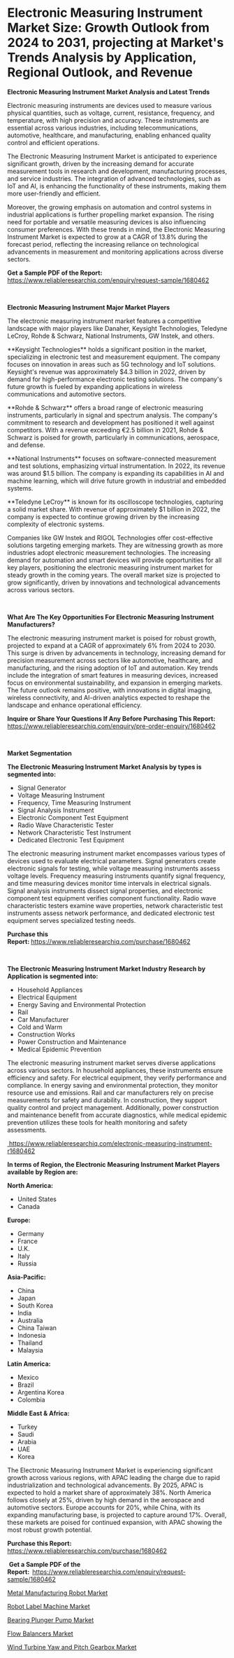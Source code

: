 <p><h1>Electronic Measuring Instrument Market Size: Growth Outlook from 2024 to 2031, projecting at Market's Trends Analysis by Application, Regional Outlook, and Revenue</h1></p><p><strong>Electronic Measuring Instrument Market Analysis and Latest Trends</strong></p>
<p><p>Electronic measuring instruments are devices used to measure various physical quantities, such as voltage, current, resistance, frequency, and temperature, with high precision and accuracy. These instruments are essential across various industries, including telecommunications, automotive, healthcare, and manufacturing, enabling enhanced quality control and efficient operations.</p><p>The Electronic Measuring Instrument Market is anticipated to experience significant growth, driven by the increasing demand for accurate measurement tools in research and development, manufacturing processes, and service industries. The integration of advanced technologies, such as IoT and AI, is enhancing the functionality of these instruments, making them more user-friendly and efficient.</p><p>Moreover, the growing emphasis on automation and control systems in industrial applications is further propelling market expansion. The rising need for portable and versatile measuring devices is also influencing consumer preferences. With these trends in mind, the Electronic Measuring Instrument Market is expected to grow at a CAGR of 13.8% during the forecast period, reflecting the increasing reliance on technological advancements in measurement and monitoring applications across diverse sectors.</p></p>
<p><strong>Get a Sample PDF of the Report:&nbsp;</strong> <a href="https://www.reliableresearchiq.com/enquiry/request-sample/1680462?utm_campaign=1630&utm_medium=2&utm_source=Github&utm_content=ia&utm_term=12102024&utm_id=electronic-measuring-instrument">https://www.reliableresearchiq.com/enquiry/request-sample/1680462</a></p>
<p>&nbsp;</p>
<p><strong>Electronic Measuring Instrument Major Market Players</strong></p>
<p><p>The electronic measuring instrument market features a competitive landscape with major players like Danaher, Keysight Technologies, Teledyne LeCroy, Rohde & Schwarz, National Instruments, GW Instek, and others.</p><p>**Keysight Technologies** holds a significant position in the market, specializing in electronic test and measurement equipment. The company focuses on innovation in areas such as 5G technology and IoT solutions. Keysight's revenue was approximately $4.3 billion in 2022, driven by demand for high-performance electronic testing solutions. The company's future growth is fueled by expanding applications in wireless communications and automotive sectors.</p><p>**Rohde & Schwarz** offers a broad range of electronic measuring instruments, particularly in signal and spectrum analysis. The company's commitment to research and development has positioned it well against competitors. With a revenue exceeding €2.5 billion in 2021, Rohde & Schwarz is poised for growth, particularly in communications, aerospace, and defense.</p><p>**National Instruments** focuses on software-connected measurement and test solutions, emphasizing virtual instrumentation. In 2022, its revenue was around $1.5 billion. The company is expanding its capabilities in AI and machine learning, which will drive future growth in industrial and embedded systems.</p><p>**Teledyne LeCroy** is known for its oscilloscope technologies, capturing a solid market share. With revenue of approximately $1 billion in 2022, the company is expected to continue growing driven by the increasing complexity of electronic systems.</p><p>Companies like GW Instek and RIGOL Technologies offer cost-effective solutions targeting emerging markets. They are witnessing growth as more industries adopt electronic measurement technologies. The increasing demand for automation and smart devices will provide opportunities for all key players, positioning the electronic measuring instrument market for steady growth in the coming years. The overall market size is projected to grow significantly, driven by innovations and technological advancements across various sectors.</p></p>
<p>&nbsp;</p>
<p><strong>What Are The Key Opportunities For Electronic Measuring Instrument Manufacturers?</strong></p>
<p><p>The electronic measuring instrument market is poised for robust growth, projected to expand at a CAGR of approximately 6% from 2024 to 2030. This surge is driven by advancements in technology, increasing demand for precision measurement across sectors like automotive, healthcare, and manufacturing, and the rising adoption of IoT and automation. Key trends include the integration of smart features in measuring devices, increased focus on environmental sustainability, and expansion in emerging markets. The future outlook remains positive, with innovations in digital imaging, wireless connectivity, and AI-driven analytics expected to reshape the landscape and enhance operational efficiency.</p></p>
<p><strong>Inquire or Share Your Questions If Any Before Purchasing This Report:</strong> <a href="https://www.reliableresearchiq.com/enquiry/pre-order-enquiry/1680462?utm_campaign=1630&utm_medium=2&utm_source=Github&utm_content=ia&utm_term=12102024&utm_id=electronic-measuring-instrument">https://www.reliableresearchiq.com/enquiry/pre-order-enquiry/1680462</a></p>
<p>&nbsp;</p>
<p><strong>Market Segmentation</strong></p>
<p><strong>The Electronic Measuring Instrument Market Analysis by types is segmented into:</strong></p>
<p><ul><li>Signal Generator</li><li>Voltage Measuring Instrument</li><li>Frequency, Time Measuring Instrument</li><li>Signal Analysis Instrument</li><li>Electronic Component Test Equipment</li><li>Radio Wave Characteristic Tester</li><li>Network Characteristic Test Instrument</li><li>Dedicated Electronic Test Equipment</li></ul></p>
<p><p>The electronic measuring instrument market encompasses various types of devices used to evaluate electrical parameters. Signal generators create electronic signals for testing, while voltage measuring instruments assess voltage levels. Frequency measuring instruments quantify signal frequency, and time measuring devices monitor time intervals in electrical signals. Signal analysis instruments dissect signal properties, and electronic component test equipment verifies component functionality. Radio wave characteristic testers examine wave properties, network characteristic test instruments assess network performance, and dedicated electronic test equipment serves specialized testing needs.</p></p>
<p><strong>Purchase this Report:&nbsp;</strong><a href="https://www.reliableresearchiq.com/purchase/1680462?utm_campaign=1630&utm_medium=2&utm_source=Github&utm_content=ia&utm_term=12102024&utm_id=electronic-measuring-instrument">https://www.reliableresearchiq.com/purchase/1680462</a></p>
<p>&nbsp;</p>
<p><strong>The Electronic Measuring Instrument Market Industry Research by Application is segmented into:</strong></p>
<p><ul><li>Household Appliances</li><li>Electrical Equipment</li><li>Energy Saving and Environmental Protection</li><li>Rail</li><li>Car Manufacturer</li><li>Cold and Warm</li><li>Construction Works</li><li>Power Construction and Maintenance</li><li>Medical Epidemic Prevention</li></ul></p>
<p><p>The electronic measuring instrument market serves diverse applications across various sectors. In household appliances, these instruments ensure efficiency and safety. For electrical equipment, they verify performance and compliance. In energy saving and environmental protection, they monitor resource use and emissions. Rail and car manufacturers rely on precise measurements for safety and durability. In construction, they support quality control and project management. Additionally, power construction and maintenance benefit from accurate diagnostics, while medical epidemic prevention utilizes these tools for health monitoring and safety assessments.</p></p>
<p><a href="https://www.reliableresearchiq.com/electronic-measuring-instrument-r1680462?utm_campaign=1630&utm_medium=2&utm_source=Github&utm_content=ia&utm_term=12102024&utm_id=electronic-measuring-instrument">&nbsp;https://www.reliableresearchiq.com/electronic-measuring-instrument-r1680462</a></p>
<p><strong>In terms of Region, the Electronic Measuring Instrument Market Players available by Region are:</strong></p>
<p>
    <p> <strong> North America: </strong>
        <ul>
            <li>United States</li>
            <li>Canada</li>
        </ul>
        </p> 
    <p> <strong> Europe: </strong>
        <ul>
            <li>Germany</li>
            <li>France</li>
            <li>U.K.</li>
            <li>Italy</li>
            <li>Russia</li>
        </ul>
        </p> 
    <p> <strong> Asia-Pacific: </strong>
        <ul>
            <li>China</li>
            <li>Japan</li>
            <li>South Korea</li>
            <li>India</li>
            <li>Australia</li>
            <li>China Taiwan</li>
            <li>Indonesia</li>
            <li>Thailand</li>
            <li>Malaysia</li>
        </ul>
        </p> 
    <p> <strong> Latin America: </strong>
        <ul>
            <li>Mexico</li>
            <li>Brazil</li>
            <li>Argentina Korea</li>
            <li>Colombia</li>
        </ul>
        </p> 
    <p> <strong> Middle East & Africa: </strong>
        <ul>
            <li>Turkey</li>
            <li>Saudi</li>
            <li>Arabia</li>
            <li>UAE</li>
            <li>Korea</li>
        </ul>
    </p>
    </p>
<p><p>The Electronic Measuring Instrument Market is experiencing significant growth across various regions, with APAC leading the charge due to rapid industrialization and technological advancements. By 2025, APAC is expected to hold a market share of approximately 38%. North America follows closely at 25%, driven by high demand in the aerospace and automotive sectors. Europe accounts for 20%, while China, with its expanding manufacturing base, is projected to capture around 17%. Overall, these markets are poised for continued expansion, with APAC showing the most robust growth potential.</p></p>
<p><strong>Purchase this Report: </strong><a href="https://www.reliableresearchiq.com/purchase/1680462?utm_campaign=1630&utm_medium=2&utm_source=Github&utm_content=ia&utm_term=12102024&utm_id=electronic-measuring-instrument">https://www.reliableresearchiq.com/purchase/1680462</a></p>
<p>&nbsp;<strong>Get a Sample PDF of the Report:&nbsp;&nbsp;</strong><a href="https://www.reliableresearchiq.com/enquiry/request-sample/1680462?utm_campaign=1630&utm_medium=2&utm_source=Github&utm_content=ia&utm_term=12102024&utm_id=electronic-measuring-instrument">https://www.reliableresearchiq.com/enquiry/request-sample/1680462</a></p>
<p><strong></strong></p>
<p><p><a href="https://www.linkedin.com/pulse/analyzing-key-drivers-metal-manufacturing-robot-market-trends-lnm2f?utm_campaign=1630&utm_medium=2&utm_source=Github&utm_content=ia&utm_term=12102024&utm_id=electronic-measuring-instrument">Metal Manufacturing Robot Market</a></p><p><a href="https://www.linkedin.com/pulse/future-robot-label-machine-market-global-forecast-trends-2024-nsauf?utm_campaign=1630&utm_medium=2&utm_source=Github&utm_content=ia&utm_term=12102024&utm_id=electronic-measuring-instrument">Robot Label Machine Market</a></p><p><a href="https://www.linkedin.com/pulse/global-bearing-plunger-pump-market-size-trends-analysis-regional-ptpzf?utm_campaign=1630&utm_medium=2&utm_source=Github&utm_content=ia&utm_term=12102024&utm_id=electronic-measuring-instrument">Bearing Plunger Pump Market</a></p><p><a href="https://github.com/AngelaWalsh696/Market-Research-Report-List-1/blob/main/flow-balancers-market.md?utm_campaign=1630&utm_medium=2&utm_source=Github&utm_content=ia&utm_term=12102024&utm_id=electronic-measuring-instrument">Flow Balancers Market</a></p><p><a href="https://www.linkedin.com/pulse/pioneering-growth-analyzing-global-wind-turbine-yaw-pitch-gearbox-4pchf?utm_campaign=1630&utm_medium=2&utm_source=Github&utm_content=ia&utm_term=12102024&utm_id=electronic-measuring-instrument">Wind Turbine Yaw and Pitch Gearbox Market</a></p></p>